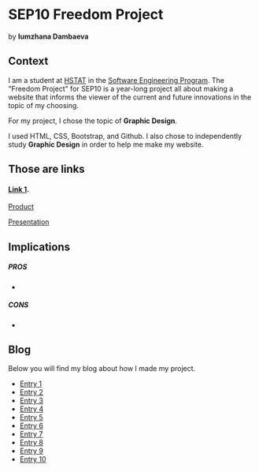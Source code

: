 # SEP10 Freedom Project
by **Iumzhana Dambaeva**

## Context
I am a student at [HSTAT](https://www.hstat.org/) in the [Software Engineering Program](https://hstatsep.github.io/). The "Freedom Project" for SEP10 is a year-long project all about making a website that informs the viewer of the current and future innovations in the topic of my choosing.

For my project, I chose the topic of **Graphic Design**. 

I used HTML, CSS, Bootstrap, and Github. I also chose to independently study **Graphic Design** in order to help me make my website.

## Those are links
#### [Link 1](https://www.interaction-design.org/literature/topics/graphic-design?srsltid=AfmBOopWZmPCcw6hYLM8o7YJzDlHyLSPvvfg2CZRhbe1K7qOYRz6u17e).

[Product]()

[Presentation]()

## Implications
##### PROS
* 
##### CONS
* 


## Blog
Below you will find my blog about how I made my project.

* [Entry 1](blog/entry01.md)
* [Entry 2](blog/entry02.md)
* [Entry 3](blog/entry03.md)
* [Entry 4](blog/entry04.md)
* [Entry 5](blog/entry05.md)
* [Entry 6](blog/entry06.md)
* [Entry 7](blog/entry07.md)
* [Entry 8](blog/entry08.md)
* [Entry 9](blog/entry09.md)
* [Entry 10](blog/entry10.md)
